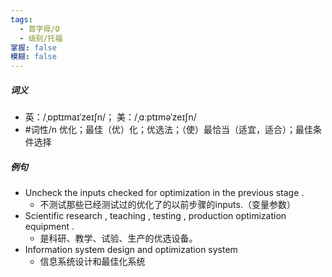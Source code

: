 ```yaml
---
tags:
  - 首字母/O
  - 级别/托福
掌握: false
模糊: false
---
```

##### 词义
- 英：/ˌɒptɪmaɪˈzeɪʃn/； 美：/ˌɑːptɪməˈzeɪʃn/
- #词性/n  优化；最佳（优）化；优选法；（使）最恰当（适宜，适合）；最佳条件选择
##### 例句
- Uncheck the inputs checked for optimization in the previous stage .
	- 不测试那些已经测试过的优化了的以前步骤的inputs.（变量参数）
- Scientific research , teaching , testing , production optimization equipment .
	- 是科研、教学、试验、生产的优选设备。
- Information system design and optimization system
	- 信息系统设计和最佳化系统
